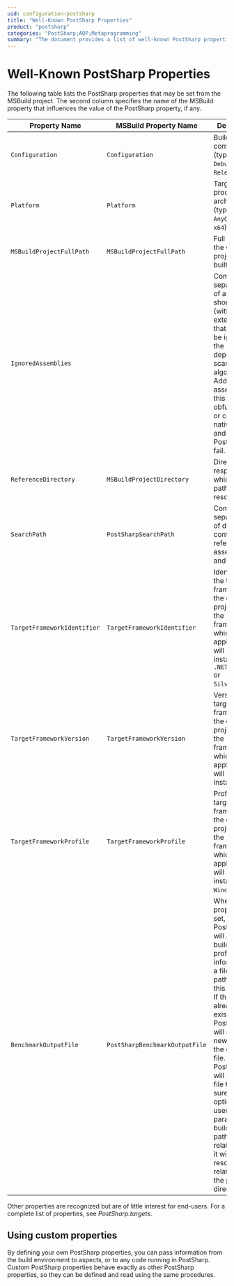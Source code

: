 ```yaml
---
uid: configuration-postsharp
title: "Well-Known PostSharp Properties"
product: "postsharp"
categories: "PostSharp;AOP;Metaprogramming"
summary: "The document provides a list of well-known PostSharp properties that can be set from the MSBuild project, their corresponding MSBuild property names, and descriptions. It also mentions the option of defining custom PostSharp properties."
---
```

# Well-Known PostSharp Properties

The following table lists the PostSharp properties that may be set from the MSBuild project. The second column specifies the name of the MSBuild property that influences the value of the PostSharp property, if any.

| Property Name | MSBuild Property Name | Description |
|---------------|-----------------------|-------------|
| `Configuration` | `Configuration` | Build configuration (typically `Debug` or `Release`).  |
| `Platform` | `Platform` | Target processor architecture (typically `AnyCPU`, `x86` or `x64`).  |
| `MSBuildProjectFullPath` | `MSBuildProjectFullPath` | Full path of the C# or VB project being built. |
| `IgnoredAssemblies` |  | Comma-separated list of assembly short names (without extension) that should be ignored by the dependency scanning algorithm. Add an assembly to this list if it is obfuscated, or contains native code, and causes PostSharp to fail. |
| `ReferenceDirectory` | `MSBuildProjectDirectory` | Directory with respect to which relative paths are resolved. |
| `SearchPath` | `PostSharpSearchPath` | Comma-separated list of directories containing reference assemblies and plug-ins. |
| `TargetFrameworkIdentifier` | `TargetFrameworkIdentifier` | Identifier of the target framework of the current project (i.e. the framework on which the application will run). For instance `.NETFramework` or `Silverlight`.  |
| `TargetFrameworkVersion` | `TargetFrameworkVersion` | Version of the target framework of the current project (i.e. the framework on which the application will run). For instance `v4.0`.  |
| `TargetFrameworkProfile` | `TargetFrameworkProfile` | Profile of the target framework of the current project (i.e. the framework on which the application will run). For instance `WindowsPhone`.  |
| `BenchmarkOutputFile` | `PostSharpBenchmarkOutputFile` | When this property is set, PostSharp will append build-time profiling information to a file whose path is set in this property. If the file already exists, PostSharp will append new data to the existing file. PostSharp will lock the file to make sure the option can be used in parallel builds. If the path is a relative path, it will be resolved relatively to the project directory. |
Other properties are recognized but are of little interest for end-users. For a complete list of properties, see *PostSharp.targets*. 


## Using custom properties

By defining your own PostSharp properties, you can pass information from the build environment to aspects, or to any code running in PostSharp. Custom PostSharp properties behave exactly as other PostSharp properties, so they can be defined and read using the same procedures.


